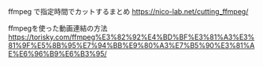 ffmpeg で指定時間でカットするまとめ
https://nico-lab.net/cutting_ffmpeg/

ffmpegを使った動画連結の方法
https://torisky.com/ffmpeg%E3%82%92%E4%BD%BF%E3%81%A3%E3%81%9F%E5%8B%95%E7%94%BB%E9%80%A3%E7%B5%90%E3%81%AE%E6%96%B9%E6%B3%95/
